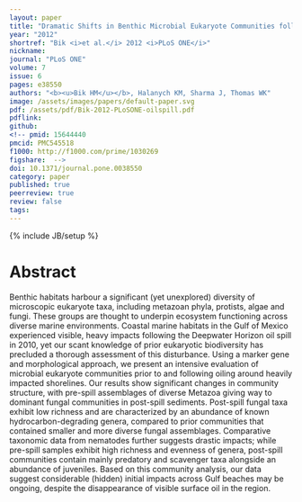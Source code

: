 ```yaml
---
layout: paper
title: "Dramatic Shifts in Benthic Microbial Eukaryote Communities following the Deepwater Horizon Oil Spill"
year: "2012"
shortref: "Bik <i>et al.</i> 2012 <i>PLoS ONE</i>"
nickname: 
journal: "PLoS ONE"
volume: 7
issue: 6
pages: e38550
authors: "<b><u>Bik HM</u></b>, Halanych KM, Sharma J, Thomas WK"
image: /assets/images/papers/default-paper.svg
pdf: /assets/pdf/Bik-2012-PLoSONE-oilspill.pdf
pdflink:
github: 
<!-- pmid: 15644440
pmcid: PMC545518
f1000: http://f1000.com/prime/1030269
figshare:  -->
doi: 10.1371/journal.pone.0038550
category: paper
published: true
peerreview: true
review: false
tags: 
---
```

{% include JB/setup %}

# Abstract

Benthic habitats harbour a significant (yet unexplored) diversity of microscopic eukaryote taxa, including metazoan phyla, protists, algae and fungi. These groups are thought to underpin ecosystem functioning across diverse marine environments. Coastal marine habitats in the Gulf of Mexico experienced visible, heavy impacts following the Deepwater Horizon oil spill in 2010, yet our scant knowledge of prior eukaryotic biodiversity has precluded a thorough assessment of this disturbance. Using a marker gene and morphological approach, we present an intensive evaluation of microbial eukaryote communities prior to and following oiling around heavily impacted shorelines. Our results show significant changes in community structure, with pre-spill assemblages of diverse Metazoa giving way to dominant fungal communities in post-spill sediments. Post-spill fungal taxa exhibit low richness and are characterized by an abundance of known hydrocarbon-degrading genera, compared to prior communities that contained smaller and more diverse fungal assemblages. Comparative taxonomic data from nematodes further suggests drastic impacts; while pre-spill samples exhibit high richness and evenness of genera, post-spill communities contain mainly predatory and scavenger taxa alongside an abundance of juveniles. Based on this community analysis, our data suggest considerable (hidden) initial impacts across Gulf beaches may be ongoing, despite the disappearance of visible surface oil in the region.
